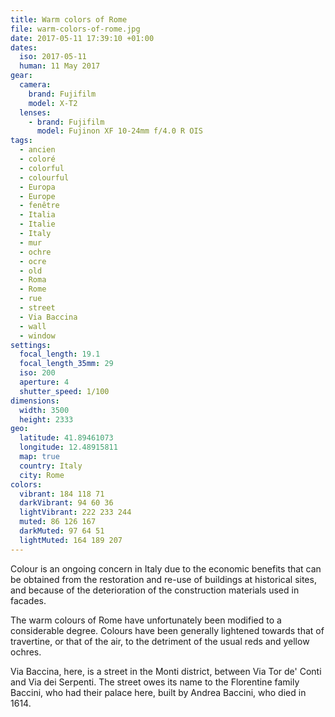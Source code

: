 ```yaml
---
title: Warm colors of Rome
file: warm-colors-of-rome.jpg
date: 2017-05-11 17:39:10 +01:00
dates:
  iso: 2017-05-11
  human: 11 May 2017
gear:
  camera:
    brand: Fujifilm
    model: X-T2
  lenses:
    - brand: Fujifilm
      model: Fujinon XF 10-24mm f/4.0 R OIS
tags:
  - ancien
  - coloré
  - colorful
  - colourful
  - Europa
  - Europe
  - fenêtre
  - Italia
  - Italie
  - Italy
  - mur
  - ochre
  - ocre
  - old
  - Roma
  - Rome
  - rue
  - street
  - Via Baccina
  - wall
  - window
settings:
  focal_length: 19.1
  focal_length_35mm: 29
  iso: 200
  aperture: 4
  shutter_speed: 1/100
dimensions:
  width: 3500
  height: 2333
geo:
  latitude: 41.89461073
  longitude: 12.48915811
  map: true
  country: Italy
  city: Rome
colors:
  vibrant: 184 118 71
  darkVibrant: 94 60 36
  lightVibrant: 222 233 244
  muted: 86 126 167
  darkMuted: 97 64 51
  lightMuted: 164 189 207
---
```


Colour is an ongoing concern in Italy due to the economic benefits that can be obtained from the restoration and re-use of buildings at historical sites, and because of the deterioration of the construction materials used in facades.

The warm colours of Rome have unfortunately been modified to a considerable degree. Colours have been generally lightened towards that of travertine, or that of the air, to the detriment of the usual reds and yellow ochres.

Via Baccina, here, is a street in the Monti district, between Via Tor de' Conti and Via dei Serpenti. The street owes its name to the Florentine family Baccini, who had their palace here, built by Andrea Baccini, who died in 1614.
